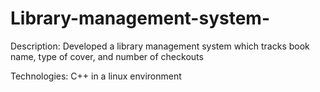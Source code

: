 # Library-management-system-

Description: Developed a library management system which tracks book name, type of cover, and number of checkouts

Technologies: C++ in a linux environment 
